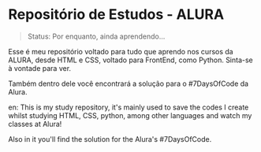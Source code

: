 <h1>Repositório de Estudos - ALURA</h1>

> Status: Por enquanto, ainda aprendendo...

Esse é meu repositório voltado para tudo que aprendo nos cursos da ALURA, desde HTML e CSS, voltado para FrontEnd, como Python. Sinta-se à vontade para ver.

Também dentro dele você encontrará a solução para o #7DaysOfCode da Alura.

en: This is my study repository, it's mainly used to save the codes I create whilst studying HTML, CSS, python, among other languages and watch my classes at Alura!

Also in it you'll find the solution for the Alura's #7DaysOfCode.
